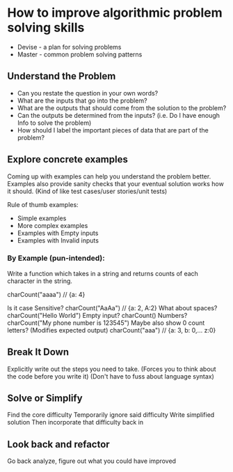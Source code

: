 # How to improve algorithmic problem solving skills

* Devise - a plan for solving problems
* Master - common problem solving patterns

## Understand the Problem

* Can you restate the question in your own words?
* What are the inputs that go into the problem?
* What are the outputs that should come from the solution to the problem?
* Can the outputs be determined from the inputs? (i.e. Do I have enough Info to solve the problem)
* How should I label the important pieces of data that are part of the problem?

## Explore concrete examples 

Coming up with examples can help you understand the problem better.
Examples also provide sanity checks that your eventual solution works how it should.
(Kind of like test cases/user stories/unit tests)

Rule of thumb examples:
* Simple examples
* More complex examples
* Examples with Empty inputs
* Examples with Invalid inputs

### By Example (pun-intended):

Write a function which takes in a string and returns counts of each character
in the string.

charCount("aaaa") // {a: 4}

Is it case Sensitive? charCount("AaAa") // {a: 2, A:2}
What about spaces? charCount("Hello World")
Empty input? charCount()
Numbers? charCount("My phone number is 123545")
Maybe also show 0 count letters? (Modifies expected output) charCount("aaa") // {a: 3, b: 0,... z:0}


## Break It Down
Explicitly write out the steps you need to take.
(Forces you to think about the code before you write it)
(Don't have to fuss about language syntax)

## Solve or Simplify

Find the core difficulty
Temporarily ignore said difficulty
Write simplified solution
Then incorporate that difficulty back in

## Look back and refactor
Go back analyze, figure out what you could have improved
